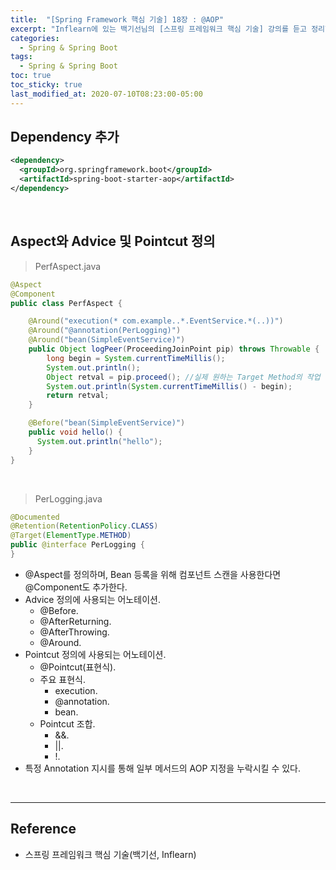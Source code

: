 ```yaml
---
title:  "[Spring Framework 핵심 기술] 18장 : @AOP"
excerpt: "Inflearn에 있는 백기선님의 [스프링 프레임워크 핵심 기술] 강의를 듣고 정리한 필기이다."
categories:
  - Spring & Spring Boot
tags:
  - Spring & Spring Boot
toc: true
toc_sticky: true
last_modified_at: 2020-07-10T08:23:00-05:00
---
```


## Dependency 추가

```xml
<dependency>
  <groupId>org.springframework.boot</groupId>
  <artifactId>spring-boot-starter-aop</artifactId>
</dependency>
```

<br>

## Aspect와 Advice 및 Pointcut 정의

> PerfAspect.java

```java
@Aspect
@Component
public class PerfAspect {

    @Around("execution(* com.example..*.EventService.*(..))")
    @Around("@annotation(PerLogging)")
    @Around("bean(SimpleEventService)")
    public Object logPeer(ProceedingJoinPoint pip) throws Throwable {
        long begin = System.currentTimeMillis();
        System.out.println();
        Object retval = pip.proceed(); //실제 원하는 Target Method의 작업 수행
        System.out.println(System.currentTimeMillis() - begin);
        return retval;
    }

    @Before("bean(SimpleEventService)")
    public void hello() {
      System.out.println("hello");
    }
}
```

<br>

> PerLogging.java

```java
@Documented
@Retention(RetentionPolicy.CLASS)
@Target(ElementType.METHOD)
public @interface PerLogging {
}
```

* @Aspect를 정의하며, Bean 등록을 위해 컴포넌트 스캔을 사용한다면 @Component도 추가한다.
* Advice 정의에 사용되는 어노테이션.
  * @Before.
  * @AfterReturning.
  * @AfterThrowing.
  * @Around.
* Pointcut 정의에 사용되는 어노테이션.
  * @Pointcut(표현식).
  * 주요 표현식.
    * execution.
    * @annotation.
    * bean.
  * Pointcut 조합.
    * &&.
    * ||.
    * !.
* 특정 Annotation 지시를 통해 일부 메서드의 AOP 지정을 누락시킬 수 있다.

<br>

---

## Reference

*	스프링 프레임워크 핵심 기술(백기선, Inflearn)
